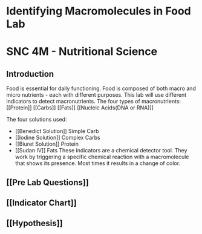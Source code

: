# Identifying Macromolecules in Food Lab
# SNC 4M - Nutritional Science

## Introduction
Food is essential for daily functioning. Food is composed of both macro and micro nutrients - each with different purposes. This lab will use different indicators to detect macronutrients. The four types of macronutrients:
[[Protein]]
[[Carbs]]
[[Fats]]
[[Nucleic Acids(DNA or RNA)]]

The four solutions used:
- [[Benedict Solution]] Simple Carb
- [[Iodine Solution]] Complex Carbs
- [[Biuret Solution]] Protein
- [[Sudan IV]] Fats
These indicators are a chemical detector tool. They work by triggering a specific chemical reaction with a macromolecule that shows its presence. Most times it results in a change of color.

## [[Pre Lab Questions]]
## [[Indicator Chart]]
## [[Hypothesis]]